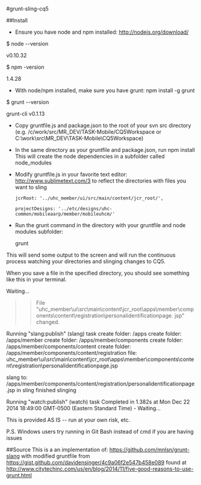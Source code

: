 #grunt-sling-cq5

##Install

- Ensure you have node and npm installed:  http://nodejs.org/download/ 
 
 $ node --version
  
v0.10.32

  $ npm -version
  
  1.4.28

- With node/npm installed, make sure you have grunt: npm install -g grunt
  
$ grunt --version

  grunt-cli v0.1.13 

- Copy gruntfile.js and package.json to the root of your svn src directory (e.g. /c/work/src/MR_DEV/TASK-Mobile/CQ5Workspace or C:\work\src\MR_DEV\TASK-Mobile\CQ5Workspace) 

- In the same directory as your gruntfile and package.json, run 
  npm install
This will create the node dependencies in a subfolder called node_modules

- Modify gruntfile.js in your favorite text editor: http://www.sublimetext.com/3
to reflect the directories with files you want to sling

      jcrRoot: '../uhc_member/ui/src/main/content/jcr_root/',

      projectDesigns: '../etc/designs/uhc-common/mobileaarp/member/mobileuhcm/'

- Run the grunt command in the directory with your gruntfile and node modules subfolder:

  grunt

This will send some output to the screen and will run the continuous process watching your directories and slinging changes to CQ5.

When you save a file in the specified directory, you should see something like this in your terminal.

Waiting...

>> File "uhc_member\ui\src\main\content\jcr_root\apps\member\components\content\registration\personalidentificationpage.
jsp" changed.

Running "slang:publish" (slang) task
create folder: /apps
create folder: /apps/member
create folder: /apps/member/components
create folder: /apps/member/components/content
create folder: /apps/member/components/content/registration
file: uhc_member\ui\src\main\content\jcr_root\apps\member\components\content\registration\personalidentificationpage.jsp

slang to: /apps/member/components/content/registration/personalidentificationpage.jsp
in sling
finished slinging

Running "watch:publish" (watch) task
Completed in 1.382s at Mon Dec 22 2014 18:49:00 GMT-0500 (Eastern Standard Time) - Waiting...

This is provided AS IS -- run at your own risk, etc.  

P.S. Windows users try running in Git Bash instead of cmd if you are having issues

##Source
This is a an implementation of: https://github.com/mnlsn/grunt-slang 
with modified gruntfile from https://gist.github.com/davidensinger/4c9a06f2e547b458e089
found at http://www.citytechinc.com/us/en/blog/2014/11/five-good-reasons-to-use-grunt.html
